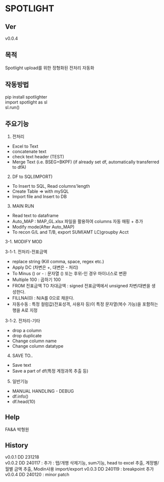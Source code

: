 # SPOTLIGHT

## Ver

v0.0.4

## 목적

Spotlight upload를 위한 정형화된 전처리 자동화

## 작동방법

pip install spotlighter  
import spotlight as sl  
sl.run()  

## 주요기능

1. 전처리

* Excel to Text  
* concatenate text  
* check text header (TEST)    
* Merge Text (i.e. BSEG+BKPF) (if already set df, automatically transferred to dfA)    

2. DF to SQL(IMPORT)

* To Insert to SQL, Read columns'length  
* Create Table => with mySQL  
* Import file and Insert to DB  

3. MAIN RUN 

* Read text to dataframe  
* Auto_MAP : MAP_GL.xlsx 파일을 활용하여 columns 자동 매핑 + 추가  
* Modify mode(After Auto_MAP)  
* To recon G/L and T/B, export SUM(AMT LC)groupby Acct  

3-1. MODIFY MOD

3-1-1. 전처리-전표금액

* replace string (Kill comma, space, regex etc.)  
* Apply DC (차변은 +, 대변은 - 처리)  
* To Minus () or - : 문자열 () 또는 후위-인 경우 마이너스로 변환  
* Multiple 100  : 곱하기 100  
* FROM 전표금액 TO 차대금액  : signed 전표금액에서 unsigned 차변/대변을 생성한다.  
* FILLNA(0)  : N/A를 0으로 채운다.  
* 자동수동 : 특정 컬럼값(전표성격, 사용자 등)이 특정 문자열(복수 가능)을 포함하는 행을 A로 지정  

3-1-2. 전처리-기타

* drop a column  
* drop duplicate  
* Change column name  
* Change column datatype  
 
4. SAVE TO..

* Save text  
* Save a part of df(특정 계정과목 추출 등)  

5. 일반기능

* MANUAL HANDLING - DEBUG  
* df.info()  
* df.head(10)  

## Help
FA&A 박형원

## History

v0.0.1 DD 231218  
v0.0.2 DD 240117 : 추가 : 탭/개행 삭제기능, sum기능, head to excel 추출, 계정별/월별 금액 추출, Modin사용 import/export
v0.0.3 DD 240119 : breakpoint 추가
v0.0.4 DD 240120 : minor patch